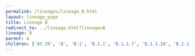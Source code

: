 ```yaml
---
permalink: /lineages/lineage_B.html
layout: lineage_page
title: Lineage B
redirect_to: ../lineage.html?lineage=B
lineage: B
parent: A
children: ['AY.29', 'B', 'B.1', 'B.1.1', 'B.1.1.7', 'B.1.1.28', 'B.1.1.33', 'B.1.1.529', 'B.1.221', 'B.1.351', 'B.1.617', 'B.1.617.2', 'BA.1', 'BA.1.1', 'BA.1.1.1', 'BA.1.1.16', 'BA.1.15', 'BA.1.17.2', 'BA.2', 'BA.2.1', 'BA.2.3', 'BA.2.9', 'BA.2.10.1', 'BA.2.12.1', 'BA.2.36', 'BA.2.75.5', 'BA.2.75.7', 'BA.2.86', 'BA.2.86.1', 'BA.2.86.2', 'BA.2.86.3', 'BA.2.86.4', 'BA.2.86.5', 'BA.4', 'BA.4.6', 'BA.5', 'BA.5.1', 'BA.5.1.6', 'BA.5.1.12', 'BA.5.1.23', 'BA.5.1.25', 'BA.5.2', 'BA.5.2.1', 'BA.5.2.2', 'BA.5.2.6', 'BA.5.2.13', 'BA.5.2.21', 'BA.5.2.35', 'BA.5.2.48', 'BA.5.2.49', 'BA.5.2.57', 'BA.5.2.58', 'P.1']
---
```


